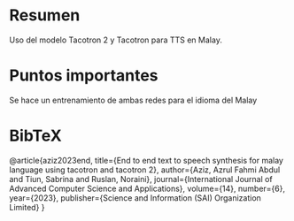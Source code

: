# Resumen 
Uso del modelo Tacotron 2 y Tacotron para TTS en Malay.
# Puntos importantes
Se hace un entrenamiento de ambas redes para el idioma del Malay 

# BibTeX
@article{aziz2023end,
  title={End to end text to speech synthesis for malay language using tacotron and tacotron 2},
  author={Aziz, Azrul Fahmi Abdul and Tiun, Sabrina and Ruslan, Noraini},
  journal={International Journal of Advanced Computer Science and Applications},
  volume={14},
  number={6},
  year={2023},
  publisher={Science and Information (SAI) Organization Limited}
}